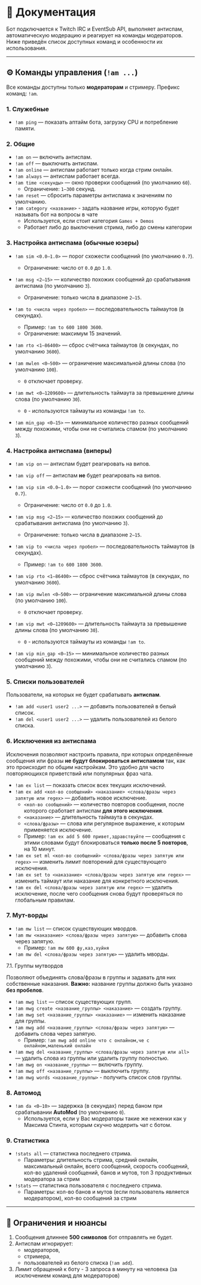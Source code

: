 # 📖 Документация

Бот подключается к Twitch IRC и EventSub API, выполняет антиспам, автоматическую модерацию и реагирует на команды модераторов. Ниже приведён список доступных команд и особенности их использования.

---

## ⚙️ Команды управления (`!am ...`)

Все команды доступны только **модераторам** и стримеру. Префикс команд: `!am`.

### 1. Служебные
- `!am ping` — показать аптайм бота, загрузку CPU и потребление памяти.

### 2. Общие
- `!am on` — включить антиспам.
- `!am off` — выключить антиспам.
- `!am online` — антиспам работает только когда стрим онлайн.
- `!am always` — антиспам работает всегда.
- `!am time <секунды>` — окно проверки сообщений  (по умолчанию `60`).
    - Ограничение: `1–300` секунд.
- `!am reset` — сбросить параметры антиспама к значениям по умолчанию.
- `!am category <название>` - задать название игры, которую будет называть бот на вопросы в чате
    - Используется, если стоит категория `Games + Demos`
    - Работает либо до выключения стрима, либо до смены категории

### 3. Настройка антиспама **(обычные юзеры)**
- `!am sim <0.0–1.0>` — порог схожести сообщений (по умолчанию `0.7`).
    - Ограничение: число от `0.0` до `1.0`.

- `!am msg <2–15>` — количество похожих сообщений до срабатывания антиспама  (по умолчанию `3`).
    - Ограничение: только числа в диапазоне `2–15`.

- `!am to <числа через пробел>` — последовательность таймаутов (в секундах).
    - Пример: `!am to 600 1800 3600`.
    - Ограничение: максимум 15 значений.

- `!am rto <1–86400>` — сброс счётчика таймаутов (в секундах, по умолчанию `3600`).

- `!am mwlen <0–500>` — ограничение максимальной длины слова (по умолчанию `100`).
    - `0` отключает проверку.

- `!am mwt <0–1209600>` — длительность таймаута за превышение длины слова (по умолчанию `30`).
    - `0` - используются таймауты из команды `!am to`.

- `!am min_gap <0–15>` — минимальное количество разных сообщений между похожими, чтобы они не считались спамом (по умолчанию `3`).

### 4. Настройка антиспама **(виперы)**
- `!am vip on` — антиспам будет реагировать на випов.

- `!am vip off` — антиспам **не** будет реагировать на випов.

- `!am vip sim <0.0–1.0>` — порог схожести сообщений (по умолчанию `0.7`).
    - Ограничение: число от `0.0` до `1.0`.

- `!am vip msg <2–15>` — количество похожих сообщений до срабатывания антиспама  (по умолчанию `3`).
    - Ограничение: только числа в диапазоне `2–15`.

- `!am vip to <числа через пробел>` — последовательность таймаутов (в секундах).
    - Пример: `!am to 600 1800 3600`.

- `!am vip rto <1–86400>` — сброс счётчика таймаутов (в секундах, по умолчанию `3600`).

- `!am vip mwlen <0–500>` — ограничение максимальной длины слова (по умолчанию `100`).
    - `0` отключает проверку.

- `!am vip mwt <0–1209600>` — длительность таймаута за превышение длины слова (по умолчанию `30`).
    - `0` - используются таймауты из команды `!am to`.

- `!am vip min_gap <0–15>` — минимальное количество разных сообщений между похожими, чтобы они не считались спамом (по умолчанию `3`).

### 5. Списки пользователей
Пользователи, на которых не будет срабатывать **антиспам**.

- `!am add <user1 user2 ...>` — добавить пользователей в белый список.
- `!am del <user1 user2 ...>` — удалить пользователей из белого списка.

### 6. Исключения из антиспама
Исключения позволяют настроить правила, при которых определённые сообщения или фразы **не будут блокироваться антиспамом** так, как это происходит по общим настройкам.
Это удобно для часто повторяющихся приветствий или популярных фраз чата.

- `!am ex list` — показать список всех текущих исключений.
- `!am ex add <кол-во сообщений> <наказание> <слова/фразы через запятую или regex>` — добавить новое исключение.
    - `<кол-во сообщений>` — количество повторов сообщения, после которого сработает антиспам **для этого исключения**.
    - `<наказание>` — длительность таймаута в секундах.
    - `<слова/фразы>` — слова или регулярное выражение, к которым применяется исключение.
    - Пример: `!am ex add 5 600 привет,здравствуйте` — сообщения с этими словами будут блокироваться **только после 5 повторов**, на 10 минут.
- `!am ex set ml <кол-во сообщений> <слова/фразы через запятую или regex>` — изменить лимит повторений для существующего исключения.
- `!am ex set to <наказание> <слова/фразы через запятую или regex>` — изменить таймаут или наказание для конкретного исключения.
- `!am ex del <слова/фразы через запятую или regex>` — удалить исключение, после чего сообщения снова будут проверяться по глобальным правилам.

### 7. Мут-ворды
- `!am mw list` — список существующих мвордов.
- `!am mw <наказание> <слова/фразы через запятую>` — добавить слова через запятую.
    - Пример: `!am mw 600 фу,каз,хуйня`
- `!am mw del <слова/фразы через запятую>` — удалить мворды.

7.1. Группы мутвордов

Позволяют объединять слова/фразы в группы и задавать для них собственные наказания.
**Важно:** название группы должно быть указано **без пробелов**.

- `!am mwg list` — список существующих групп.
- `!am mwg create <название_группы> <наказание>` — создать группу.
- `!am mwg set <название_группы> <наказание>` — изменить наказание для группы.
- `!am mwg add <название_группы> <слова/фразы через запятую>` — добавить слова через запятую.
    - Пример: `!am mwg add online что с онлайном,че с онлайном,маленький онлайн`
- `!am mwg del <название_группы> <слова/фразы через запятую или all>` — удалить слова из группы или удалить группу полностью.
- `!am mwg on <название_группы>` — включить группу.
- `!am mwg off <название_группы>` — выключить группу.
- `!am mwg words <название_группы>` - получить список слов группы.

### 8. Автомод
- `!am da <0–10>` — задержка (в секундах) перед баном при срабатывании **AutoMod** (по умолчанию `0`).
    - Используется, если у Вас модераторы такие же неженки как у Максима Стинта, которым скучно модерить чат с ботом.

### 9. Статистика
- `!stats all` — статистика последнего стрима.
    - Параметры: длительность стрима, средний онлайн, максимальный онлайн, всего сообщений, скорость сообщений, кол-во удалений сообщений, банов и мутов, топ 3 продуктивных модератора за стрим
- `!stats` — статистика пользователя с последнего стрима.
    - Параметры: кол-во банов и мутов (если пользователь является модератором), кол-во сообщений за стрим


---

## 📌 Ограничения и нюансы
1. Сообщения длиннее **500 символов** бот отправлять не будет.
2. Антиспам игнорирует:
    - модераторов,
    - стримера,
    - пользователей из белого списка (`!am add`).
3. Лимит обращений к боту - 3 запроса в минуту на человека (за исключением команд для модераторов)